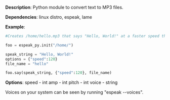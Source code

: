 **Description**: Python module to convert text to MP3 files.

**Dependencies**: linux distro, espeak, lame

**Example**:
```python
#Creates /home/hello.mp3 that says "Hello, World!" at a faster speed then default.

foo = espeak_py.init("/home/")

speak_string = "Hello, World!"
options = {"speed":120}
file_name = "hello"

foo.say(speak_string, {"speed":120}, file_name)
```

**Options**:
speed - int
amp   - int
pitch - int
voice - string

Voices on your system can be seen by running "espeak --voices".

